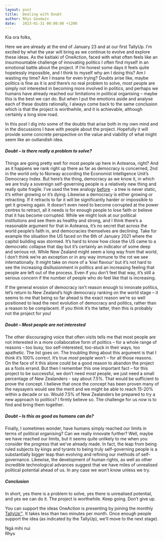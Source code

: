 ```yaml
---
layout: post
title:  Dealing with Doubt
author: Rhys Goodwin
date:   2023-01-31 00:00:00 +1200
---
```

Kia ora folks,

Here we are already at the end of January 23 and at our first TallyUp. I’m excited by what the year will bring as we continue to evolve and explore these ideas. As the kaitiaki of OneAction, faced with what often feels like an insurmountable challenge of innovating politics I often find myself in an emotional battle about the project. If I’m honest some days it feels quite hopelessly impossible, and I think to myself why am I doing this? Am I wasting my time? Am I insane for even trying? Doubts arise like, maybe politics is fine as it is and there’s no real problem to solve, most people are simply not interested in becoming more involved in politics, and perhaps we humans have already reached our limitations in political organising – maybe this is the best we can do.  But when I put the emotions aside and analyse each of these doubts rationally, I always come back to the same conclusion which is that the project is worthwhile, and it is achievable, although certainly a long slow road. 

In this post I dig into some of the doubts that arise both in my own mind and in the discussions I have with people about the project. Hopefully it will provide some concrete perspective on the value and viability of what might seem like an outlandish idea.


##### Doubt – is there really a problem to solve? 
Things are going pretty well for most people up here in Aotearoa, right? And as it happens we rank right up there as far as democracy is concerned, 2nd in the world only to Norway according the Economist Intelligence Unit’s Democracy Index. But here’s the thing, democracy as we know it, in which we are truly a sovereign self-governing people is a relatively new thing and really quite fragile. I’ve used the tree analogy [before](/2022/06/30/Our-Dying-Democracy-Tree.html) - a tree is never static, it’s either growing or it’s dying. Likewise a democracy is either growing or retracting. If it retracts to far it will be significantly harder or impossible to get it growing again. It doesn’t even need to become corrupted at the power centres to retract, all it needs is for enough people to lose faith or believe that it has become corrupted. While we might look at our political institutions and see them as healthy and strong, and I think there’s a reasonable argument for that in Aotearoa, it’s no secret that across the world people’s faith in, and democracies themselves are declining. Take for example the situation the US faced on the 6th of January 2021 where the capitol building was stormed. It’s hard to know how close the US came to a democratic collapse that day but it’s certainly an indicator of some deep and serious rot.  While New Zealand might seem a long way from that world, I don’t think we’re an exception or in any way immune to the rot we see internationally. It might take on more of a ‘kiwi flavour’ but it’s not hard to see the increasing disillusionment in politics and an increasing feeling that people are left out of the process. Even if you don’t feel that way, it’s still a serious concern if the number of people who do feel like that is increasing. 

If the general erosion of democracy isn’t reason enough to innovate politics, let’s return to New Zealand’s high democracy ranking on the world stage – it seems to me that being so far ahead is the exact reason we’re so well positioned to lead the next evolution of democracy and politics, rather than a reason to be complacent. If you think it’s the latter, then this is probably not the project for you!

##### Doubt – Most people are not interested
The other discouraging voice that often visits tells me that most people are not interested in a more collaborative form of politics – for a whole range of reasons – too busy, too self-interested, too-stuck in their ways, too apathetic. The list goes on. The troubling thing about this argument is that I think it’s 100% correct. It’s true *most* people won’t – for all those reasons. On the face of it this alone could be a good reason to abandon the project as a fools errand. But then I remember this one important fact – for this project to be successful, we don’t need *most* people, we just need a small percentage of New Zealanders - say about 7.5%. That would be sufficient to prove the concept. I believe that once the concept has been proven many of the naysayers would see the merit and we might be able to reach 15-20% within a decade or so. Would 7.5% of New Zealanders be prepared to try a new approach to politics? I firmly believe so. The challenge for us now is to find and bring them together. 

##### Doubt – Is this as good as humans can do?
Finally, I sometimes wonder, have humans simply reached our limits in terms of political organising? Can we really innovate further? Well, maybe we have reached our limits, but it seems quite unlikely to me when you consider the progress that we’ve already made. In fact, the leap from being ruled subjects by kings and tyrants to being truly self-governing people is a substantially bigger leap than evolving and refining our methods of self-governance. Likewise, the development of human rights, as well as other incredible technological advances suggest that we have miles of unrealised political potential ahead of us. In any case we won’t know unless we try. 

##### Conclusion
In short, yes there is a problem to solve, yes there is unrealised potential, and yes we can do it. The project is worthwhile. Keep going. Don’t give up.

You can support the ideas OneAction is presenting by joining the monthly [TallyUp™]({{site.data.urls.join}}). It takes less than two minutes per month. Once enough people support the idea (as indicated by the TallyUp), we’ll move to the next stage).

Ngā mihi nui   
Rhys